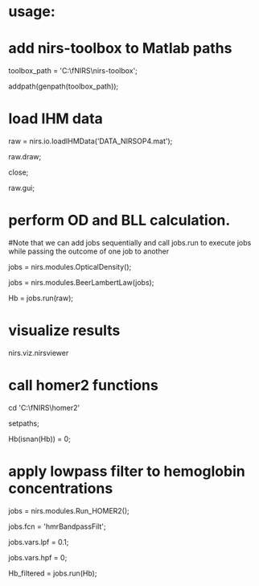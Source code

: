 
# usage: 

# add nirs-toolbox to Matlab paths 
toolbox_path = 'C:\fNIRS\nirs-toolbox';

addpath(genpath(toolbox_path));

# load IHM data
raw = nirs.io.loadIHMData('DATA_NIRSOP4.mat'); 

raw.draw;

close;

raw.gui;


# perform OD and BLL calculation. 
#Note that we can add jobs sequentially and call jobs.run to execute jobs while passing the outcome of one job to another

jobs = nirs.modules.OpticalDensity();

jobs = nirs.modules.BeerLambertLaw(jobs);

Hb = jobs.run(raw);

# visualize results
nirs.viz.nirsviewer

# call homer2 functions
cd 'C:\fNIRS\homer2'

setpaths;

Hb(isnan(Hb)) = 0;

# apply lowpass filter to hemoglobin concentrations 
jobs = nirs.modules.Run_HOMER2();

jobs.fcn = 'hmrBandpassFilt';

jobs.vars.lpf = 0.1;

jobs.vars.hpf = 0;

Hb_filtered = jobs.run(Hb);
